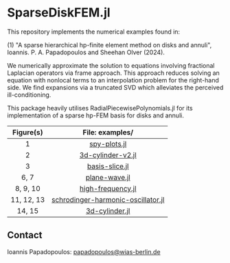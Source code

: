 # SparseDiskFEM.jl

This repository implements the numerical examples found in:

(1) "A sparse hierarchical hp-finite element method on disks and annuli", Ioannis. P. A. Papadopoulos and Sheehan Olver (2024).

We numerically approximate the solution to equations involving fractional Laplacian operators via frame approach. This approach reduces solving an equation with nonlocal terms to an interpolation problem for the right-hand side. We find expansions via a truncated SVD which alleviates the perceived ill-conditioning.

This package heavily utilises RadialPiecewisePolynomials.jl for its implementation of a sparse hp-FEM basis for disks and annuli.

|Figure(s)|File: examples/|
|:-:|:-:|
|1|[spy-plots.jl](https://github.com/ioannisPApapadopoulos/SparseDiskFEM.jl/blob/main/examples/spy-plots.jl)|
|2|[3d-cylinder-v2.jl](https://github.com/ioannisPApapadopoulos/SparseDiskFEM.jl/blob/main/examples/3d-cylinder-v2.jl)|
|3|[basis-slice.jl](https://github.com/ioannisPApapadopoulos/SparseDiskFEM.jl/blob/main/examples/basis-slice.jl)|
|6, 7|[plane-wave.jl](https://github.com/ioannisPApapadopoulos/SparseDiskFEM.jl/blob/main/examples/plane-wave.jl)|
|8, 9, 10|[high-frequency.jl](https://github.com/ioannisPApapadopoulos/SparseDiskFEM.jl/blob/main/examples/high-frequency.jl)|
|11, 12, 13|[schrodinger-harmonic-oscillator.jl](https://github.com/ioannisPApapadopoulos/SparseDiskFEM.jl/blob/main/examples/schrodinger-harmonic-oscillator.jl)|
|14, 15|[3d-cylinder.jl](https://github.com/ioannisPApapadopoulos/SparseDiskFEM.jl/blob/main/examples/3d-cylinder.jl)|

## Contact
Ioannis Papadopoulos: papadopoulos@wias-berlin.de